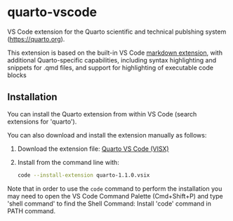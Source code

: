 # quarto-vscode

VS Code extension for the Quarto scientific and technical publshing system (https://quarto.org).

This extension is based on the built-in VS Code [markdown extension](https://github.com/microsoft/vscode/tree/main/extensions/markdown-language-features),
with additional Quarto-specific capabilities, including syntax highlighting and snippets for .qmd files, and support for highlighting of executable code blocks 

## Installation

You can install the Quarto extension from within VS Code (search extensions for 'quarto').

You can also download and install the extension manually as follows:

1. Download the extension file: [Quarto VS Code (VISX)](https://github.com/quarto-dev/quarto-vscode/raw/main/dist/quarto-1.1.0.vsix)

2. Install from the command line with:
  
   ```bash
   code --install-extension quarto-1.1.0.vsix
   ```

Note that in order to use the `code` command to perform the installation you may need to open the VS Code 
Command Palette (Cmd+Shift+P) and type 'shell command' to find the Shell Command: Install 'code' command in PATH command.











